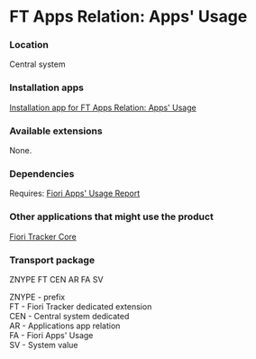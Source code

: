 # FT Apps Relation: Apps' Usage

### Location
Central system

### Installation apps
[Installation app for FT Apps Relation: Apps' Usage](in-ft-apps-rel-appsusage.md)

### Available extensions
None.

### Dependencies
Requires: 
[Fiori Apps' Usage Report](fa.md)

### Other applications that might use the product
[Fiori Tracker Core](ft-core.md)

### Transport package
ZNYPE FT CEN AR FA SV

ZNYPE - prefix<br>
FT - Fiori Tracker dedicated extension<br>
CEN - Central system dedicated<br>
AR - Applications app relation<br>
FA - Fiori Apps' Usage <br>
SV - System value<br>